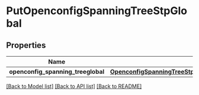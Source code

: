 # PutOpenconfigSpanningTreeStpGlobal

## Properties
Name | Type | Description | Notes
------------ | ------------- | ------------- | -------------
**openconfig_spanning_treeglobal** | [**OpenconfigSpanningTreeStpOpenconfigspanningtreestpGlobal**](OpenconfigSpanningTreeStpOpenconfigspanningtreestpGlobal.md) |  | [optional] 

[[Back to Model list]](../README.md#documentation-for-models) [[Back to API list]](../README.md#documentation-for-api-endpoints) [[Back to README]](../README.md)


